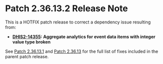 # Patch 2.36.13.2 Release Note

This is a HOTFIX patch release to correct a dependency issue resulting from:

- **[DHIS2-14355](https://dhis2.atlassian.net/browse/DHIS2-14355): Aggregate analytics for event data items with integer value type broken**  

See [Patch 2.36.13.1](ReleaseNote-2.36.13.1.md) and [Patch 2.36.13](ReleaseNote-2.36.13.md) for the full list of fixes included in the parent patch release.
